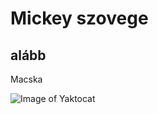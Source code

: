 # Mickey szovege
## alább

Macska

![Image of Yaktocat](https://octodex.github.com/images/yaktocat.png)
